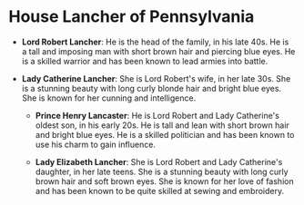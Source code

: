 # House Lancher of Pennsylvania

- **Lord Robert Lancher**: He is the head of the family, in his late 40s. He is a tall and imposing man with short brown hair and piercing blue eyes. He is a skilled warrior and has been known to lead armies into battle.

- **Lady Catherine Lancher**: She is Lord Robert's wife, in her late 30s. She is a stunning beauty with long curly blonde hair and bright blue eyes. She is known for her cunning and intelligence.
  - **Prince Henry Lancaster**: He is Lord Robert and Lady Catherine's oldest son, in his early 20s. He is tall and lean with short brown hair and bright blue eyes. He is a skilled politician and has been known to use his charm to gain influence.

  - **Lady Elizabeth Lancher**: She is Lord Robert and Lady Catherine's daughter, in her late teens. She is a stunning beauty with long curly brown hair and soft brown eyes. She is known for her love of fashion and has been known to be quite skilled at sewing and embroidery.
